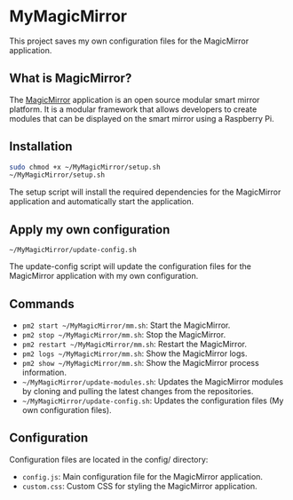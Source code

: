 # MyMagicMirror

This project saves my own configuration files for the MagicMirror application.

## What is MagicMirror?

The [MagicMirror](https://github.com/MagicMirrorOrg/MagicMirror) application is an open source modular smart mirror platform. It is a modular framework that allows developers to create modules that can be displayed on the smart mirror using a Raspberry Pi.

## Installation

```bash
sudo chmod +x ~/MyMagicMirror/setup.sh
~/MyMagicMirror/setup.sh
```

The setup script will install the required dependencies for the MagicMirror application and automatically start the application.

## Apply my own configuration

`~/MyMagicMirror/update-config.sh`

The update-config script will update the configuration files for the MagicMirror application with my own configuration.

## Commands

- `pm2 start ~/MyMagicMirror/mm.sh`: Start the MagicMirror.
- `pm2 stop ~/MyMagicMirror/mm.sh`: Stop the MagicMirror.
- `pm2 restart ~/MyMagicMirror/mm.sh`: Restart the MagicMirror.
- `pm2 logs ~/MyMagicMirror/mm.sh`: Show the MagicMirror logs.
- `pm2 show ~/MyMagicMirror/mm.sh`: Show the MagicMirror process information.
- `~/MyMagicMirror/update-modules.sh`: Updates the MagicMirror modules by cloning and pulling the latest changes from the repositories.
- `~/MyMagicMirror/update-config.sh`: Updates the configuration files (My own configuration files).

## Configuration

Configuration files are located in the config/ directory:

- `config.js`: Main configuration file for the MagicMirror application.
- `custom.css`: Custom CSS for styling the MagicMirror application.
